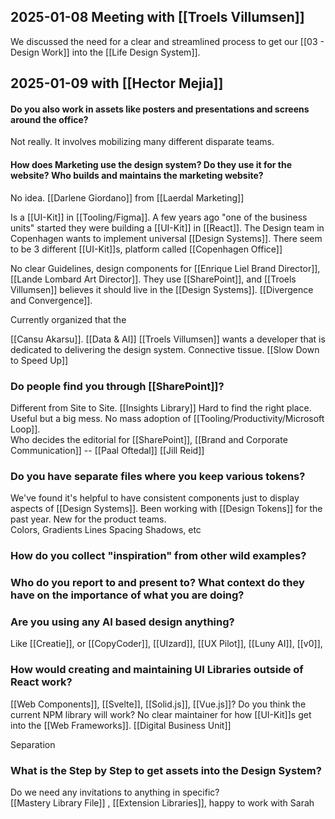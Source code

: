 
## 2025-01-08 Meeting with [[Troels Villumsen]]

We discussed the need for a clear and streamlined process to get our [[03 - Design Work]] into the [[Life Design System]].  
## 2025-01-09 with [[Hector Mejia]]

#### Do you also work in assets like posters and presentations and screens around the office?  
Not really.  It involves mobilizing many different disparate teams.  


#### How does Marketing use the design system?  Do they use it for the website?  Who builds and maintains the marketing website?  
No idea.  [[Darlene Giordano]] from [[Laerdal Marketing]]



Is a [[UI-Kit]] in [[Tooling/Figma]].  A few years ago "one of the business units" started they were building a [[UI-Kit]] in [[React]].  The Design team in Copenhagen wants to implement universal [[Design Systems]].  There seem to be 3 different [[UI-Kit]]s, platform called [[Copenhagen Office]] 

No clear Guidelines, design components for [[Enrique Liel Brand Director]], [[Lande Lombard Art Director]].  They use [[SharePoint]], and [[Troels Villumsen]] believes it should live in the [[Design Systems]].  [[Divergence and Convergence]].

Currently organized that the 

[[Cansu Akarsu]]. [[Data & AI]] 
[[Troels Villumsen]] wants a developer that is dedicated to delivering the design system.  Connective tissue.  [[Slow Down to Speed Up]] 

###  Do people find you through [[SharePoint]]? 

Different from Site to Site.  [[Insights Library]]
Hard to find the right place.  Useful but a big mess. 
No mass adoption of [[Tooling/Productivity/Microsoft Loop]].  
Who decides the editorial for [[SharePoint]], [[Brand and Corporate Communication]] -- [[Paal Oftedal]] 
[[Jill Reid]]

### Do you have separate files where you keep various tokens?   
We've found it's helpful to have consistent components just to display aspects of [[Design Systems]].  Been working with [[Design Tokens]] for the past year.  New for the product teams.  
Colors, Gradients
Lines
Spacing
Shadows, etc

### How do you collect "inspiration" from other wild examples? 


### Who do you report to and present to?  What context do they have on the importance of what you are doing? 


### Are you using any AI based design anything?  
Like [[Creatie]], or [[CopyCoder]], [[UIzard]], [[UX Pilot]], [[Luny AI]], [[v0]], 





### How would creating and maintaining UI Libraries outside of React work?  
[[Web Components]], [[Svelte]], [[Solid.js]], [[Vue.js]]?  Do you think the current NPM library will work?  No clear maintainer for how [[UI-Kit]]s get into the [[Web Frameworks]].  [[Digital Business Unit]]



Separation 



### What is the Step by Step to get assets into the Design System?
Do we need any invitations to anything in specific?  
[[Mastery Library File]] , [[Extension Libraries]], happy to work with Sarah 
 

